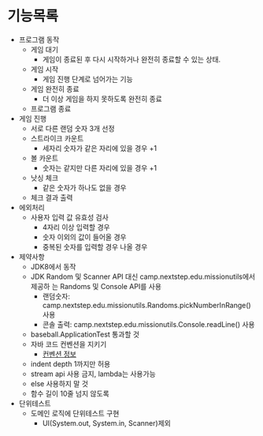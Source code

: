 # 기능목록

- 프로그램 동작
  - 게임 대기
    - 게임이 종료된 후 다시 시작하거나 완전히 종료할 수 있는 상태.
  - 게임 시작
    - 게임 진행 단계로 넘어가는 기능
  - 게임 완전히 종료
    - 더 이상 게임을 하지 못하도록 완전히 종료
  - 프로그램 종료
- 게임 진행
  - 서로 다른 랜덤 숫자 3개 선정
  - 스트라이크 카운트
    - 세자리 숫자가 같은 자리에 있을 경우 +1
  - 볼 카운트
    - 숫자는 같지만 다른 자리에 있을 경우 +1
  - 낫싱 체크
    - 같은 숫자가 하나도 없을 경우
  - 체크 결과 출력
- 에외처리
  - 사용자 입력 값 유효성 검사
    - 4자리 이상 입력할 경우
    - 숫자 이외의 값이 들어올 경우
    - 중복된 숫자를 입력할 경우 나올 경우
- 제약사항
  - JDK8에서 동작
  - JDK Random 및 Scanner API 대신 camp.nextstep.edu.missionutils에서 제공하
    는 Randoms 및 Console API를 사용
    - 랜덤숫자: camp.nextstep.edu.missionutils.Randoms.pickNumberInRange() 사용
    - 콘솔 출력: camp.nextstep.edu.missionutils.Console.readLine() 사용
  - baseball.ApplicationTest 통과할 것
  - 자바 코드 컨벤션을 지키기
    - [컨벤션 정보](https://github.com/woowacourse/woowacourse-docs/tree/master/styleguide/java])
  - indent depth 1까지만 허용
  - stream api 사용 금지, lambda는 사용가능
  - else 사용하지 말 것
  - 함수 길이 10줄 넘지 않도록
- 단위테스트
  - 도메인 로직에 단위테스트 구현
    - UI(System.out, System.in, Scanner)제외
